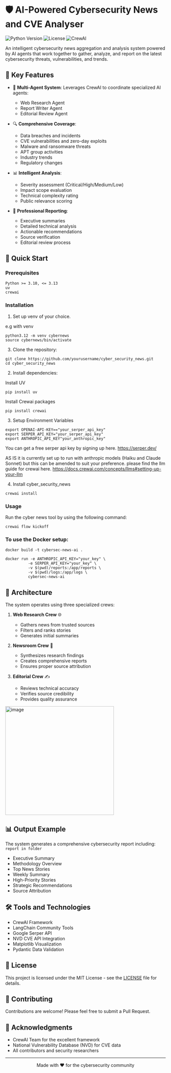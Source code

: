 # 🛡️ AI-Powered Cybersecurity News and CVE Analyser

![Python Version](https://img.shields.io/badge/python-3.10%20%7C%203.11%20%7C%203.12-blue)
![License](https://img.shields.io/badge/license-MIT-green)
![CrewAI](https://img.shields.io/badge/CrewAI-0.86.0-orange)

An intelligent cybersecurity news aggregation and analysis system powered by AI agents that work together to gather, analyze, and report on the latest cybersecurity threats, vulnerabilities, and trends.

## 🌟 Key Features

- 🤖 **Multi-Agent System**: Leverages CrewAI to coordinate specialized AI agents:
  - Web Research Agent
  - Report Writer Agent
  - Editorial Review Agent

- 🔍 **Comprehensive Coverage**:
  - Data breaches and incidents
  - CVE vulnerabilities and zero-day exploits
  - Malware and ransomware threats
  - APT group activities
  - Industry trends
  - Regulatory changes

- 📊 **Intelligent Analysis**:
  - Severity assessment (Critical/High/Medium/Low)
  - Impact scope evaluation
  - Technical complexity rating
  - Public relevance scoring

- 📝 **Professional Reporting**:
  - Executive summaries
  - Detailed technical analysis
  - Actionable recommendations
  - Source verification
  - Editorial review process

## 🚀 Quick Start

### Prerequisites
```
Python >= 3.10, <= 3.13
uv
crewai
```

### Installation

1. Set up venv of your choice.

e.g with venv
```
python3.12 -m venv cybernews
source cybernews/bin/activate
```
3. Clone the repository:
```
git clone https://github.com/yourusername/cyber_security_news.git
cd cyber_security_news
```
2. Install dependencies:

Install UV
```
pip install uv
```
Install Crewai packages
```
pip install crewai
```
3. Setup Environment Variables
```
export OPENAI-API-KEY=="your_serper_api_key"
export SERPER_API_KEY="your_serper_api_key"
export ANTHROPIC_API_KEY"your_anthropic_key"
```
You can get a free serper api key by signing up here. https://serper.dev/

AS IS it is currently set up to run with anthropic models (Haiku and Claude Sonnet) but this can be amended to suit your preference. please find the llm guide for crewai here. https://docs.crewai.com/concepts/llms#setting-up-your-llm

4. Install cyber_security_news
```
crewai install
```
### Usage

Run the cyber news tool by using the following command:
```
crewai flow kickoff
```
### To use the Docker setup:
```
docker build -t cybersec-news-ai .
```
```
docker run -e ANTHROPIC_API_KEY="your_key" \
          -e SERPER_API_KEY="your_key" \
          -v $(pwd)/reports:/app/reports \
          -v $(pwd)/logs:/app/logs \
          cybersec-news-ai
```

## 🔧 Architecture

The system operates using three specialized crews:

1. **Web Research Crew** 🌐
   - Gathers news from trusted sources
   - Filters and ranks stories
   - Generates initial summaries

2. **Newsroom Crew** 📰
   - Synthesizes research findings
   - Creates comprehensive reports
   - Ensures proper source attribution

3. **Editorial Crew** ✍️
   - Reviews technical accuracy
   - Verifies source credibility
   - Provides quality assurance

<img width="341" alt="image" src="https://github.com/user-attachments/assets/3b1254eb-9dc3-4503-9410-8f4340e03712" />

## 📊 Output Example

The system generates a comprehensive cybersecurity report including: `report in folder`

- Executive Summary
- Methodology Overview
- Top News Stories
- Weekly Summary
- High-Priority Stories
- Strategic Recommendations
- Source Attribution

## 🛠️ Tools and Technologies

- CrewAI Framework
- LangChain Community Tools
- Google Serper API
- NVD CVE API Integration
- Matplotlib Visualization
- Pydantic Data Validation

## 📜 License

This project is licensed under the MIT License - see the [LICENSE](LICENSE) file for details.

## 🤝 Contributing

Contributions are welcome! Please feel free to submit a Pull Request.

## 🙏 Acknowledgments

- CrewAI Team for the excellent framework
- National Vulnerability Database (NVD) for CVE data
- All contributors and security researchers

---

<p align="center">
Made with ❤️ for the cybersecurity community
</p>




